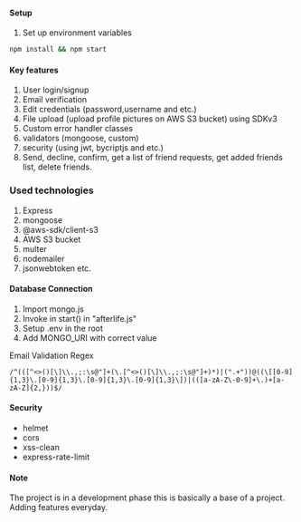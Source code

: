 #### Setup

1. Set up environment variables 

```bash
npm install && npm start
```
#### Key features

1. User login/signup
2. Email verification
3. Edit credentials (password,username and etc.)
4. File upload (upload profile pictures on AWS S3 bucket) using SDKv3
5. Custom error handler classes
6. validators (mongoose, custom)
7. security (using jwt, bycriptjs and etc.)
8. Send, decline, confirm, get a list of friend requests, get added friends list, delete friends.


### Used technologies

1. Express
2. mongoose
3. @aws-sdk/client-s3
4. AWS S3 bucket
4. multer
5. nodemailer
6. jsonwebtoken
etc.

#### Database Connection

1. Import mongo.js
2. Invoke in start() in "afterlife.js"
3. Setup .env in the root
4. Add MONGO_URI with correct value



Email Validation Regex

```regex
/^(([^<>()[\]\\.,;:\s@"]+(\.[^<>()[\]\\.,;:\s@"]+)*)|(".+"))@((\[[0-9]{1,3}\.[0-9]{1,3}\.[0-9]{1,3}\.[0-9]{1,3}\])|(([a-zA-Z\-0-9]+\.)+[a-zA-Z]{2,}))$/
```



#### Security

- helmet
- cors
- xss-clean
- express-rate-limit

#### Note

The project is in a development phase this is basically a base of a project. Adding features everyday.
